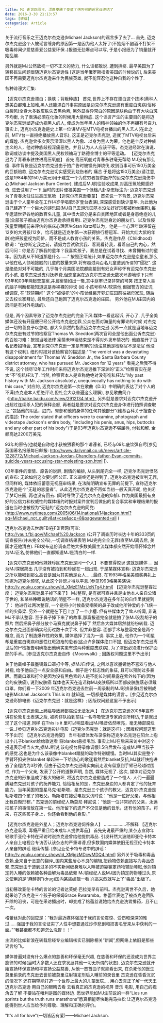```yaml
---
title: MJ 逝世四周年，漂白皮肤？娈童？伤害他的谣言该终结了
date: 2016-3-30 21:13:57
tags: [转载]
categories: Article
---
```


关于流行音乐之王迈克尔杰克逊(Michael Jackson)的谣言多了去了...
首先, 迈克尔杰克逊这个人被谣言缠身的原因第一是因为他人太好了(不抽烟不酗酒不打架不吸毒绯闻少爱慈善爱公益爱环保..)报道无劲爆点可以写, 于是小报纸为了销量就开始乱编.
<!-- more-->

另外就是MJ公然敌视一切不正义的势力, 什么话都敢说..遭到排挤. 最早美国为了转移民生问题很随迈克尔杰克逊性 [这是当年俄罗斯指责美国的时候说的], 后来美国不再需要迈克尔杰克逊来作为民族英雄, 就不能容忍他这种自我的个性了.

各种诽谤大汇集:

【迈克尔杰克逊漂白；换肤；背叛种族】
首先,世界上不存在漂白这个技术(黄种人想美白都难上加难,黑人还能漂白?)事实原因是迈克尔杰克逊患有重度白斑病(俗称白癜风)全身大多数皮肤失去黑色素, 另外显得异常白的原因是肤色由于有大块白斑不均衡, 为了表演必须在化妆的时候用大量粉底. 这个谣言产生的主要目的是将迈克尔杰克逊塑造成仇视黑人的人, 使成为当年黑人的精神领袖的他不再拥有号召力. 事实上, 迈克尔杰克逊是史上第一位讲MV在MTV电视台播出的黑人艺人(在此之前, MTV台一直拒绝播放黑人音乐), 这正是迈克尔杰克逊, 造就了MTV电视台后来的辉煌. 杰克逊曾多次表示深深以黑人为傲、以身为黑人为荣。他也是个反对种族主义的人，他对种族歧视深痛恶绝，并且认为人人应该平等。杰克逊经常在演说、歌词或访谈中提及美国黑人民权领袖马丁路德金博士的平等运动。
【迈克尔杰克逊为了青春永驻住进高压氧舱】
首先 高压氧舱对青春永驻毫无帮助 MJ没有那么傻. 事件背景是迈克尔杰克逊由于拍广告时被镁光弹烧伤,收到百事可乐150万美金的巨额赔款, 迈克尔杰克逊切实感受到烧伤者的 痛苦 于是将这150万美金(请注意, 这是1984年的150万美元)用于建立一个为贫穷者提供医疗的迈克尔杰克逊烧伤中心(Michael Jackson Burn Center), 建成后MJ前往验收成果,对高压氧舱颇感好奇, 进去试用了一下,当时的图片便被美国一个低档八卦杂志标注为: 迈克尔杰克逊为了青春永驻住进高压氧舱
【迈克尔杰克逊娈童】
首先说一下背景, 迈克尔杰克逊由于个人童年全在工作(4岁学唱歌5岁登台表演),深深感受到缺少童年. 为此他为自己建造了一个巨大的游乐园(MJ自己去游乐园基本没法好好玩都被粉丝围死),每年邀请世界各地的数百名儿童, 其中很大部分是来自贫困地区或者是身患绝症的儿童(全部孩子都由迈克尔杰克逊承担费用).
迈克尔杰克逊身边的朋友们、以及性侵孩童案期间前来评估的临床心理医生Stan Katz都认为，他是一个心理年龄滞留在12岁的大男孩(12岁，恰巧就是迈克尔第一次获得排行榜冠军、开始大红大紫的年龄)他把孩童视为同侪，而不是成人教育小孩的关系。杰克逊作品《Childhood》歌词：“在你断定我之前，请努力尝试欣赏我、客观看待我，看着自己的内心，然后问问：你是否了解我的童年？我喜欢孩子，我总是在试着寻找、未曾拥有过的童年。因为我从不知道那是什么……”
按照正常统计,如果迈克尔杰克逊是恋童者,那么以他在私人领地接触的儿童的数量来算,将有超过两百名儿童遭到所谓的“侵犯”. 这是绝绝对对不可能的, 几乎每个月美国法院都能接到有妇女声称怀有迈克尔杰克逊的小孩, 要求杰克逊支付抚养费,但恋童案在迈克尔杰克逊无数次环游地球下只有93年和03年两起恋童案,并且案情如出一辙,其中庭审记录非常的可笑 按正常人类的脑子判断都能知道这是赤裸裸的诽谤 (如 小孩号称MJ软禁他,但据警方的证词, 经调查, 在“软禁期间” 这个“被侵犯”的小孩曾经离开梦幻庄园前往祖母家玩, 随后又去校长家拜访, 最后还自己跑回了迈克尔杰克逊的庄园。 另外他在MJ庄园内的房间是有对外电话的).

但是, 两个因素导致了迈克尔杰克逊的完全下风:媒体一看这起诉, 开心了, 几乎全美媒体还没有开庭便已经公开给杰克逊定罪,公众在面对海量的有罪论的时候 对杰克逊一切的善良予以忽略, 都大义禀然的指责迈克尔杰克逊.另外一点就是当地与迈克尔杰克逊有过节的检察官Thomas W. Sneddon(两次官司全是他出面公诉杰克逊)的百般刁难：按照当地法律 案情未审理结束是不得对外发布情况的. 他直接开了百名记者招待会, 宣布迈克尔杰克逊一定是有罪的[请注意他是检察官不是法官 他没有这个权利]. 纽约时报对该检察官的描述是:"The verdict was a devastating disappointment for Thomas W. Sneddon Jr., the Santa Barbara County district attorney, who has pursued Mr. Jackson for 12 years" 看完之后我不得不说, 这个倾尽12年工作时间来将迈克尔杰克逊推下深渊的“正义”检察官实在是太“不”徇私枉法了. 当然, 检察官本人是宣称他绝对没有徇私枉法:"My past history with Mr. Jackson absolutely, unequivocally has nothing to do with this case," 对应的, 迈克尔杰克逊第一次在歌曲《D.S》中明确的表达了对个人的不满(杰克逊本人拒绝评论,但社会大众普遍这么理解), 参见歌曲简介《http://baike.baidu.com/view/2912134.htm》
另外就是要求对迈克尔杰克逊开出超过连续杀人犯的保释金额, 再者就是要求对迈克尔杰克逊身体进行拍照调查取证,“包括他的阴茎，肛门，臀部和他的身体的任何其他部分”(维基百科关于搜查令的描述: The order stated that officers were to examine, photograph and videotape Jackson's entire body, "including his penis, anus, hips, buttocks and any other part of his body")于是93年迈克尔杰克逊不堪屈辱, 付钱和解. 金额高达2200万美元.

93年的原告(也就是自称他小孩被猥亵的那个诽谤者, 已经与09年底饮弹自尽[参见英国著名报纸每日邮报: http://www.dailymail.co.uk/news/article-1228772/Michael-Jackson-Jordan-Chandlers-father-Evan-commits-suicide-years-accusing-star-molesting-son.html ]).

03年事件的案情、原告的说辞, 剧情的编排, 从头到尾完全一样, 迈克尔杰克逊愤怒的宣布: 无论如何这次要讨回公正. 正义最终还是得到了, 迈克尔杰克逊被宣判无罪, 但同样的, 媒体依旧蓄意无视庭审结果, 在法院明确宣布无罪的前提下, 宣称迈克尔杰克逊是个“无耻的恋童者”。从此迈克尔杰克逊不再如当初一般天真开朗, 他关闭了梦幻庄园, 再也没有回去. (同时导致了迈克尔杰克逊的抑郁). 作为美国最拥有良好的公信力和权威性的媒体纽约时报对案件宣判后做出的复合事实和审理结果的报道在当时也被视为“无耻的”迈克尔杰克逊的同党:(http://www.nytimes.com/2005/06/14/national/14jackson.html?sq=Michael_not_guilty&st=cse&scp=8&pagewanted=all )

迈克尔杰克逊去世后FBI在FBI官网(可查: http://vault.fbi.gov/Michael%20Jackson )公开了调查历时长达十年的333页的调查报告(并未完全公布),一切调查结果表明 MJ完完全全无罪(直至MJ离去后, 美国才还他清白). FBI发布这份调查后绝大多数美国主流媒体都突然开始缅怀悼念并为MJ正名,仿佛他们一直都知道MJ是清白的一样.

【迈克尔杰克逊和他妹妹珍妮杰克逊是同一个人】
不要觉得惊讶 这就是媒体.... 因为MJ深居简出 几乎没有被拍到和珍妮在一起出现. 于是某媒体宣称: 迈克尔杰克逊之所以能唱到那么高音是因为其实他是女人......最终, 在1993年格莱美颁奖典礼上珍妮为迈克尔颁奖, 从此这个诽谤才得以平息.[参见1993格莱美演讲: http://v.youku.com/v_show/id_XMzE1MzUxNTg4.html]
【迈克尔杰克逊整容过度； 迈克尔杰克逊鼻子掉下来了】
MJ整容, 是有据可查并且是由他本人亲自公诸于世的, 和某些睁眼说瞎话的明星不一样, 迈克尔杰克逊在多年前的自传里就提到了： 他进行过两次整容, 一个是将小时候备受嘲笑的鼻子改成他所钟爱的小飞侠一样的尖鼻梁. 另外一个就是在下巴上加了一个小槽. 但有些媒体为了耸人听闻, 非说MJ不承认整容.
至于鼻子掉下来了的故事,那篇报道完全就是拍了张MJ没刮胡子的照片 然后把鼻子部分放个马赛克就说鼻子掉了 然后各大媒体居然就纷纷转载. 迈克尔杰克逊面部确实经历过数十次手术, 但并非整容. 面部手术与整容完全是两个概念, 而为了制造爆炸性的效果, 媒体选择了混为一谈. 事实上是, 他作为一个明星却是重度白斑病和恶性红斑狼疮的患者(这点许多媒体绝口不提, 但迈克尔杰克逊离世后的尸检报告明确指出他确实患有这两种重度皮肤病), 为了演出必须进行保护面部的手术。[参见迈克尔杰克逊自传《Moonwalk》; 因版权问题这里不予出示]

关于他戴帽子戴墨镜戴口罩打伞等, 据MJ自传说, 之所以喜欢墨镜他不喜欢与他人对视, 给予他自己一点安全感和自由。帽子是个标志性的象征, 且可以预防过多暴晒。而戴口罩和打伞是因为没有黑色素的人是不能长时间暴露在紫外线下的(因为会的皮肤癌), 说到皮肤癌 媒体也天天在造谣称MJ皮肤癌所以面部皮肤脱落必须戴口罩。你们看一下2009 年迈克尔杰克逊去世前一周录制的MJ彩排录像(后被制成电影Michael Jackson's This is it) 就知道, 一切都是媒体的谎言.。[参见迈克尔杰克逊彩排电影《迈克尔杰克逊：就是这样》; 因版权问题这里不予出示]

【迈克尔杰克逊患上肺癌导致肺部腐烂无法发声,】
在迈克尔杰克逊2008年宣布讲在伦敦复出表演之后, 被狗仔队拍到前往一名呼吸管道专家的诊所拜访,于是就出现了这个报道.同样 在This is it 里可以明显看出MJ嗓音依然嘹亮，毫无肺部腐烂一说..[参见迈克尔杰克逊彩排电影《迈克尔杰克逊：就是这样》; 因版权问题这里不予出示]
【迈克尔杰克逊抛婴】
当年有媒体发布录像称迈克尔杰克逊在阳台上抱出小儿子blanket给给歌迷看 将blanket悬挂甩当. 事实上MJ在后来采访中对这个报道表示相当火大,据MJ所说,该电视台将录像调慢1.5倍后发布 造成MJ甩当孩子的感觉.这也是为什么该录像中blanket蹬腿的动作特别缓慢。当时MJ其实是整个手臂环扣夹住blanket 举起来一下给热心的歌迷看然后blanket反抗,MJ就赶快抱进去了全程约为3秒钟, 但由于迈克尔杰克逊确实向前走没有留意到手臂已经越过围栏, 作为一个父亲, 发表了公开的道歉声明, 当然, 媒体无视了. 这次, 媒体对迈克尔杰克逊的形象造成了极大的破坏, 将迈克尔杰克逊塑造成了一个怪人.
人们一遍遍质疑杰克逊对孩子的抚养能力, 恰恰相反的是，杰克逊身边的人都肯定了他的抚育能力。当年英国的童星马克·勒斯塔，是杰克逊三个孩子的教父，迈克尔·杰克逊是勒斯塔四个孩子的教父。勒斯塔在接受电视采访时说：“他是一位好父亲，与他相比我自惭形秽。”
杰克逊的前经纪人勒莫尼·拜尼说：“他是一位非常好的父亲，永远把孩子的事情放在第一位。他所留下的遗产不仅仅是他的音乐，还有他的孩子。将来，在这些孩子身上，你还会看到他的身影。”

【迈克尔杰克逊是外星人；迈克尔杰克逊饲养象人】
..................不解释
【迈克尔杰克逊吸毒, 毒瘾严重且给未成年人提供毒品】
首先先说最严重的,某杂志宣称年轻歌手亚伦卡特在采访时说杰克逊曾给他提供毒品. 引发轩然大波随即亚伦卡特本人亲自上电视台专访否认该杂志的严重诽谤,但多数国内媒体依旧无视亚伦卡特本人亲自的辟谣 继续传播. [参见亚伦卡特专访中的辟谣：http://v.youku.com/v_show/id_XMjgzMDcwMDQ4.html]
另外关于吸毒和毒品依赖,全来自于恶意的翻译,,国内某些居心不良的编辑,把药物依赖直接写为毒品依赖,杰克逊由于遭到过多的不实新闻缠身难以入睡被迫靠镇定药物辅助睡眠,他对镇定药入睡的依赖被各种曲解为毒品依赖 MJ前经纪人说MJ因为镇定药物睡过头,原文使用的是“麻醉剂”(drug)国内某些编辑一看 兴高采烈就写上了“毒品”出版了。

当初篡改亚伦卡特的言论的记者达芙妮·巴拉克早有前科。杰克逊离世不久后，她就采访了杰克逊三个孩子的保姆Grace Rwaramba。格蕾丝表达了被杰克逊团队开除的沮丧，可是在采访播出时，却变成了格蕾丝说她给杰克逊洗胃排药，且不止一次。

格蕾丝对此的回应是：“我对最近媒体强加于我的言论震惊、受伤和深深的难过……强加于我的言论证实了人性中想要通过炒作悲剧和损害名誉来从中获利的一面。”“我甚至都不知道怎么洗胃！！”

主流的比如新浪在转载后经专业编辑核实已删除相关“新闻”,但网络上依旧是那些谣言纷飞。

媒体普遍对没有什么爆点的慈善和环保毫无兴趣, 在慈善和环保的还没成为世界主旋律的时候(当时大多数人还在求发展其他一切无所谓的状态), 迈克尔杰克逊就开始宣扬环保宣扬和平宣扬公益慈善, 从他一首首曲子就能看出来, 在杀死他的医生莫里偷录的杰克逊去世前被莫里注射镇定剂后入睡前的录音里 杰克逊在昏昏沉沉的情况下 还在期望能打造一个世界上最大的儿童医院.... 用心去真正了解一代天王迈克尔杰克逊 用自己的眼睛去看 去看真正的杰克逊的视屏 音乐 电影, 用自己的视角去了解 不要站在唯利是图的媒体边. 愿世界能如MJ生前说的一样“Lies run sprints but the truth runs marathons”愿真相能尽快跑完马拉松 让迈克尔杰克逊能得到世人应当给予的尊敬、理解和正确的评价。

"It's all for love"(一切皆因有爱)——Michael Jackson.

